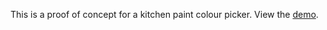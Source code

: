 This is a proof of concept for a kitchen paint colour picker. View the [demo](https://dlevs.com/kitchen-paint).
